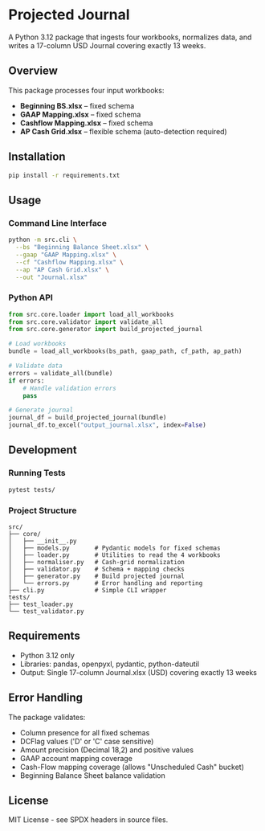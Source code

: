 # Projected Journal

A Python 3.12 package that ingests four workbooks, normalizes data, and writes a 17-column USD Journal covering exactly 13 weeks.

## Overview

This package processes four input workbooks:
- **Beginning BS.xlsx** – fixed schema
- **GAAP Mapping.xlsx** – fixed schema  
- **Cashflow Mapping.xlsx** – fixed schema
- **AP Cash Grid.xlsx** – flexible schema (auto-detection required)

## Installation

```bash
pip install -r requirements.txt
```

## Usage

### Command Line Interface

```bash
python -m src.cli \
  --bs "Beginning Balance Sheet.xlsx" \
  --gaap "GAAP Mapping.xlsx" \
  --cf "Cashflow Mapping.xlsx" \
  --ap "AP Cash Grid.xlsx" \
  --out "Journal.xlsx"
```

### Python API

```python
from src.core.loader import load_all_workbooks
from src.core.validator import validate_all
from src.core.generator import build_projected_journal

# Load workbooks
bundle = load_all_workbooks(bs_path, gaap_path, cf_path, ap_path)

# Validate data
errors = validate_all(bundle)
if errors:
    # Handle validation errors
    pass

# Generate journal
journal_df = build_projected_journal(bundle)
journal_df.to_excel("output_journal.xlsx", index=False)
```

## Development

### Running Tests

```bash
pytest tests/
```

### Project Structure

```
src/
├── core/
│   ├── __init__.py
│   ├── models.py       # Pydantic models for fixed schemas
│   ├── loader.py       # Utilities to read the 4 workbooks
│   ├── normaliser.py   # Cash-grid normalization
│   ├── validator.py    # Schema + mapping checks
│   ├── generator.py    # Build projected journal
│   └── errors.py       # Error handling and reporting
├── cli.py              # Simple CLI wrapper
tests/
├── test_loader.py
└── test_validator.py
```

## Requirements

- Python 3.12 only
- Libraries: pandas, openpyxl, pydantic, python-dateutil
- Output: Single 17-column Journal.xlsx (USD) covering exactly 13 weeks

## Error Handling

The package validates:
- Column presence for all fixed schemas
- DCFlag values ('D' or 'C' case sensitive)
- Amount precision (Decimal 18,2) and positive values
- GAAP account mapping coverage
- Cash-Flow mapping coverage (allows "Unscheduled Cash" bucket)
- Beginning Balance Sheet balance validation

## License

MIT License - see SPDX headers in source files. 